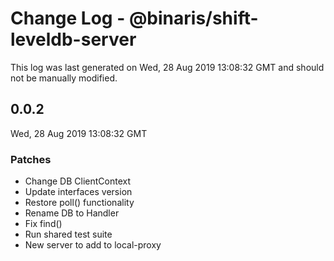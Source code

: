 # Change Log - @binaris/shift-leveldb-server

This log was last generated on Wed, 28 Aug 2019 13:08:32 GMT and should not be manually modified.

## 0.0.2
Wed, 28 Aug 2019 13:08:32 GMT

### Patches

- Change DB ClientContext
- Update interfaces version
- Restore poll() functionality
- Rename DB to Handler
- Fix find()
- Run shared test suite
- New server to add to local-proxy

